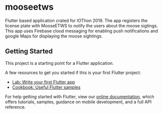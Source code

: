 # mooseetws

Flutter based application crated for IOThon 2019.
The app registers the license plate with MooseETWS to notify the users about the moose sigtings.
This app uses Firebase cloud messaging for enabling push notifications and google Maps for displaying the moose sightings.


## Getting Started

This project is a starting point for a Flutter application.

A few resources to get you started if this is your first Flutter project:

- [Lab: Write your first Flutter app](https://flutter.io/docs/get-started/codelab)
- [Cookbook: Useful Flutter samples](https://flutter.io/docs/cookbook)

For help getting started with Flutter, view our 
[online documentation](https://flutter.io/docs), which offers tutorials, 
samples, guidance on mobile development, and a full API reference.

